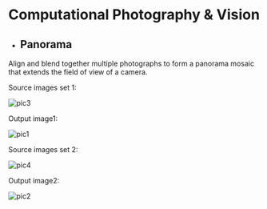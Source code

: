 # Computational Photography & Vision

- ## Panorama

Align and blend together multiple photographs to form a panorama mosaic that extends the field of view of a camera.

Source images set 1:

![pic3](https://user-images.githubusercontent.com/61955371/225731653-0c2d8797-ba12-47a4-9feb-95e8daadbb1d.png)

Output image1:

![pic1](https://user-images.githubusercontent.com/61955371/225734582-e14f8de4-9775-4718-b1e8-6039297dbd6f.png)


Source images set 2:

![pic4](https://user-images.githubusercontent.com/61955371/225734091-47a2e2c3-39b0-48e5-9650-2bb972de6d20.png)

Output image2:

![pic2](https://user-images.githubusercontent.com/61955371/225734589-2a4e504a-b572-4844-915d-b67adae49d54.png)
